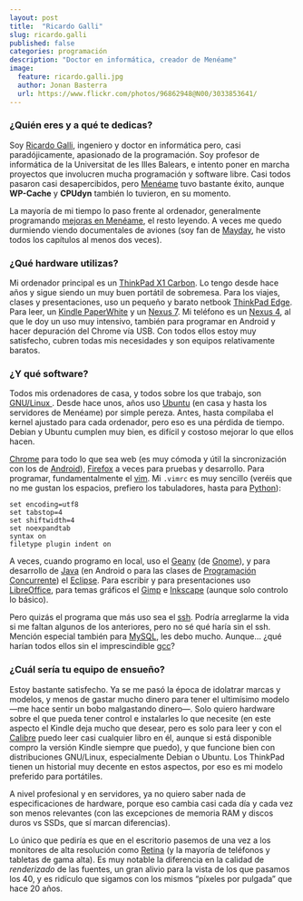 ```yaml
---
layout: post
title:  "Ricardo Galli"
slug: ricardo.galli
published: false
categories: programación
description: "Doctor en informática, creador de Menéame"
image:
  feature: ricardo.galli.jpg
  author: Jonan Basterra
  url: https://www.flickr.com/photos/96862948@N00/3033853641/
---
```


### ¿Quién eres y a qué te dedicas?

Soy [Ricardo Galli][galli-twitter], ingeniero y doctor en informática pero, casi
paradójicamente, apasionado de la programación. Soy profesor de informática de
la Universitat de les Illes Balears, e intento poner en marcha proyectos que
involucren mucha programación y software libre. Casi todos pasaron casi
desapercibidos, pero [Menéame][meneame] tuvo bastante éxito, aunque **WP-Cache**
y **CPUdyn** también lo tuvieron, en su momento.

La mayoría de mi tiempo lo paso frente al ordenador, generalmente programando
[mejoras en Menéame][meneame-svn], el resto leyendo. A veces me quedo durmiendo
viendo documentales de aviones (soy fan de [Mayday][mayday-serie], he visto
todos los capítulos al menos dos veces).

[galli-twitter]: https://twitter.com/gallir
[meneame]: http://www.meneame.net/
[meneame-svn]: http://websvn.meneame.net/log.php?repname=meneame&path=/&isdir=1&
[mayday-serie]: http://es.wikipedia.org/wiki/Mayday:_cat%C3%A1strofes_a%C3%A9reas

### ¿Qué hardware utilizas?

Mi ordenador principal es un [ThinkPad X1 Carbon][thinkpad-x1-carbon]. Lo tengo
desde hace años y sigue siendo un muy buen portátil de sobremesa. Para los
viajes, clases y presentaciones, uso un pequeño y barato netbook
[ThinkPad Edge][thinkpad-edge]. Para leer, un
[Kindle PaperWhite][kindle-paperwhite] y un [Nexus 7][nexus-7]. Mi teléfono es
un [Nexus 4][nexus-4], al que le doy un uso muy intensivo, también para
programar en Android y hacer depuración del Chrome vía USB. Con todos ellos
estoy muy satisfecho, cubren todas mis necesidades y son equipos relativamente
baratos.

[thinkpad-x1-carbon]: http://shop.lenovo.com/es/es/laptops/thinkpad/x-series/x1-carbon/index.html
[thinkpad-edge]: http://shop.lenovo.com/es/es/laptops/thinkpad/edge-series/
[kindle-paperwhite]: http://www.amazon.es/Paperwhite-pantalla-resoluci%C3%B3n-integrada-generaci%C3%B3n/dp/B00CTUKFNQ/
[nexus-7]: http://www.google.es/nexus/7/
[nexus-4]: http://www.google.es/nexus/4/

### ¿Y qué software?

Todos mis ordenadores de casa, y todos sobre los que trabajo, son [GNU/Linux
][gnu-linux]. Desde hace unos, años uso [Ubuntu][ubuntu] (en casa y hasta los
servidores de Menéame) por simple pereza. Antes, hasta compilaba el kernel
ajustado para cada ordenador, pero eso es una pérdida de tiempo. Debian y Ubuntu
cumplen muy bien, es difícil y costoso mejorar lo que ellos hacen.

[Chrome][chrome] para todo lo que sea web (es muy cómoda y útil la
sincronización con los de [Android][android]), [Firefox][firefox] a veces para
pruebas y desarrollo. Para programar, fundamentalmente el [vim][vim]. Mi
`.vimrc` es muy sencillo (veréis que no me gustan los espacios, prefiero los
tabuladores, hasta para [Python][python]):

```
set encoding=utf8
set tabstop=4
set shiftwidth=4
set noexpandtab
syntax on
filetype plugin indent on
```

A veces, cuando programo en local, uso el [Geany][geany] (de [Gnome][gnome]), y
para desarrollo de [Java][java] (en Android o para las clases de [Programación
Concurrente][programacion-concurrente]) el [Eclipse][eclipse]. Para escribir y
para presentaciones uso [LibreOffice][libreoffice], para temas gráficos el
[Gimp][gimp] e [Inkscape][inkscape] (aunque solo controlo lo básico).

Pero quizás el programa que más uso sea el [ssh][ssh]. Podría arreglarme la vida
si me faltan algunos de los anteriores, pero no sé qué haría sin el ssh. Mención
especial también para [MySQL][mysql], les debo mucho. Aunque… ¿qué harían
todos ellos sin el imprescindible [gcc][gcc]?

[gnu-linux]: http://es.wikipedia.org/wiki/GNU/Linux
[ubuntu]: http://www.ubuntu.com/
[chrome]: https://www.google.com/intl/es/chrome/browser/
[android]: http://www.android.com/
[firefox]: http://www.mozilla.org/es-ES/firefox/
[vim]: http://www.vim.org/
[python]: http://python.org/
[geany]: http://www.geany.org/
[gnome]: http://www.gnome.org/
[java]: http://www.java.com/es/
[programacion-concurrente]: http://estudis.uib.cat/es/grau/informatica/GEIN-P/21720/index.html
[eclipse]: http://www.eclipse.org/
[libreoffice]: http://es.libreoffice.org/
[gimp]: http://www.gimp.org/
[inkscape]: http://inkscape.org/
[ssh]: http://es.wikipedia.org/wiki/Secure_Shell
[mysql]: http://www.mysql.com/
[gcc]: http://gcc.gnu.org/

### ¿Cuál sería tu equipo de ensueño?

Estoy bastante satisfecho. Ya se me pasó la época de idolatrar marcas y modelos,
y menos de gastar mucho dinero para tener el ultimísimo modelo —me hace sentir
un bobo malgastando dinero—. Solo quiero hardware sobre el que pueda tener
control e instalarles lo que necesite (en este aspecto el Kindle deja mucho que
desear, pero es solo para leer y con el [Calibre][calibre] puedo leer casi
cualquier libro en él, aunque si está disponible compro la versión Kindle
siempre que puedo), y que funcione bien con distribuciones GNU/Linux,
especialmente Debian o Ubuntu. Los ThinkPad tienen un historial muy decente en
estos aspectos, por eso es mi modelo preferido para portátiles.

A nivel profesional y en servidores, ya no quiero saber nada de especificaciones
de hardware, porque eso cambia casi cada día y cada vez son menos relevantes
(con las excepciones de memoria RAM y discos duros vs SSDs, que sí marcan
diferencias).

Lo único que pediría es que en el escritorio pasemos de una vez a los monitores
de alta resolución como [Retina][retina] (y la mayoría de teléfonos y tabletas
de gama alta). Es muy notable la diferencia en la calidad de *renderizado* de
las fuentes, un gran alivio para la vista de los que pasamos los 40, y es
ridículo que sigamos con los mismos “píxeles por pulgada” que hace 20 años.

[calibre]: http://calibre-ebook.com/
[retina]: http://es.wikipedia.org/wiki/Retina_Display